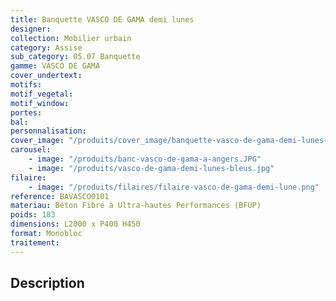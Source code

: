 ```yaml
---
title: Banquette VASCO DE GAMA demi lunes
designer:
collection: Mobilier urbain
category: Assise
sub_category: 05.07 Banquette
gamme: VASCO DE GAMA
cover_undertext:
motifs:
motif_vegetal:
motif_window:
portes:
bal:
personnalisation:
cover_image: "/produits/cover_image/banquette-vasco-de-gama-demi-lunes-2.jpg"
carousel:
    - image: "/produits/banc-vasco-de-gama-a-angers.JPG"
    - image: "/produits/vasco-de-gama-demi-lunes-bleus.jpg"
filaire:
    - image: "/produits/filaires/filaire-vasco-de-gama-demi-lune.png"
reference: BAVASCO0101
materiau: Béton Fibré à Ultra-hautes Performances (BFUP)
poids: 183
dimensions: L2000 x P400 H450
format: Monobloc
traitement:
---
```


## Description
